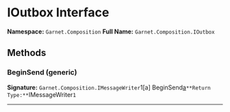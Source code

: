 # IOutbox Interface

**Namespace:** `Garnet.Composition`
**Full Name:** `Garnet.Composition.IOutbox`

## Methods

### BeginSend (generic)

**Signature:** `Garnet.Composition.IMessageWriter`1[a] BeginSend[a]()`
**Return Type:** `IMessageWriter`1`

---
